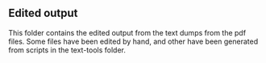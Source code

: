 ## Edited output

This folder contains the edited output from the text dumps from the pdf files. Some files have been edited by hand, and other have been generated from scripts in the text-tools folder.

